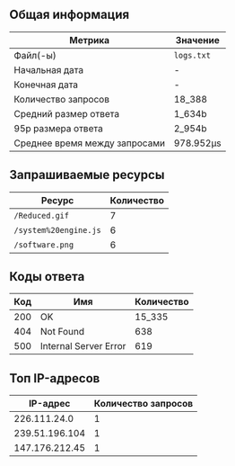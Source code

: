 ## Общая информация

| **Метрика**                     | **Значение**              |
|---------------------------------|---------------------------|
| Файл(-ы)                        | `logs.txt`                |
| Начальная дата                  | -                         |
| Конечная дата                   | -                         |
| Количество запросов             | 18_388                    |
| Средний размер ответа           | 1_634b                    |
| 95p размера ответа              | 2_954b                    |
| Среднее время между запросами   | 978.952µs                 |

## Запрашиваемые ресурсы

| **Ресурс**             | **Количество**            |
|------------------------|---------------------------|
| `/Reduced.gif`         | 7                         |
| `/system%20engine.js`  | 6                         |
| `/software.png`        | 6                         |

## Коды ответа

|**Код**| **Имя**               | **Количество**      |
|-------|-----------------------|---------------------|
| 200   | OK                    | 15_335              |
| 404   | Not Found             | 638                 |
| 500   | Internal Server Error | 619                 |

## Топ IP-адресов

| **IP-адрес**          | **Количество запросов**   |
|-----------------------|---------------------------|
| 226.111.24.0          | 1                         |
| 239.51.196.104        | 1                         |
| 147.176.212.45        | 1                         |

